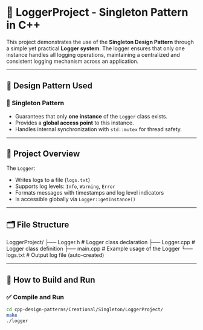 # 📝 LoggerProject - Singleton Pattern in C++

This project demonstrates the use of the **Singleton Design Pattern** through a simple yet practical **Logger system**. The logger ensures that only one instance handles all logging operations, maintaining a centralized and consistent logging mechanism across an application.

---

## 🧠 Design Pattern Used

### 🧩 Singleton Pattern

- Guarantees that only **one instance** of the `Logger` class exists.
- Provides a **global access point** to this instance.
- Handles internal synchronization with `std::mutex` for thread safety.

---

## 🧪 Project Overview

The `Logger`:
- Writes logs to a file (`logs.txt`)
- Supports log levels: `Info`, `Warning`, `Error`
- Formats messages with timestamps and log level indicators
- Is accessible globally via `Logger::getInstance()`

---

## 🗂️ File Structure
LoggerProject/
├── Logger.h # Logger class declaration
├── Logger.cpp # Logger class definition
├── main.cpp # Example usage of the Logger
└── logs.txt # Output log file (auto-created)

---

## 🚀 How to Build and Run

### ✅ Compile and Run

```bash
cd cpp-design-patterns/Creational/Singleton/LoggerProject/
make
./logger

